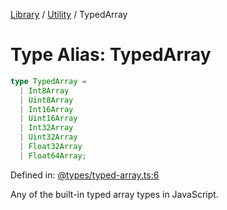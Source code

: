 <!-- markdownlint-disable -->
<!-- cspell: disable -->
[Library](../index.md) / [Utility](./index.md) / TypedArray

# Type Alias: TypedArray

```ts
type TypedArray = 
  | Int8Array
  | Uint8Array
  | Int16Array
  | Uint16Array
  | Int32Array
  | Uint32Array
  | Float32Array
  | Float64Array;
```

Defined in: [@types/typed-array.ts:6](https://github.com/technobuddha/library/blob/main/src/@types/typed-array.ts#L6)

Any of the built-in typed array types in JavaScript.

